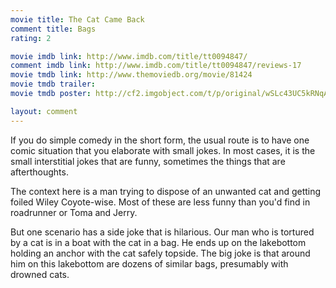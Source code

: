 ```yaml
---
movie title: The Cat Came Back
comment title: Bags
rating: 2

movie imdb link: http://www.imdb.com/title/tt0094847/
comment imdb link: http://www.imdb.com/title/tt0094847/reviews-17
movie tmdb link: http://www.themoviedb.org/movie/81424
movie tmdb trailer: 
movie tmdb poster: http://cf2.imgobject.com/t/p/original/wSLc43UC5kRNqA44VF71Of9bWMx.jpg

layout: comment
---
```


If you do simple comedy in the short form, the usual route is to have one comic situation that you elaborate with small jokes. In most cases, it is the small interstitial jokes that are funny, sometimes the things that are afterthoughts.

The context here is a man trying to dispose of an unwanted cat and getting foiled Wiley Coyote-wise. Most of these are less funny than you'd find in roadrunner or Toma and Jerry.

But one scenario has a side joke that is hilarious. Our man who is tortured by a cat is in a boat with the cat in a bag. He ends up on the lakebottom holding an anchor with the cat safely topside. The big joke is that around him on this lakebottom are dozens of similar bags, presumably with drowned cats.